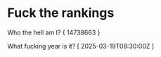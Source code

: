 # Fuck the rankings

Who the hell am I?
{ 14738663 }

What fucking year is it?
[ 2025-03-19T08:30:00Z ]
